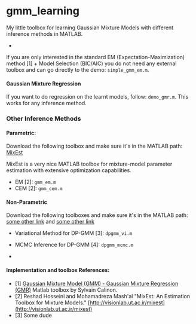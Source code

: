 # gmm_learning

My little toolbox for learning Gaussian Mixture Models with different inference methods in MATLAB.

-

If you are only interested in the standard EM (Expectation-Maximization) method [1] + Model Selection (BIC/AIC) you do not need any external toolbox and can go directly to the demo: ```simple_gmm_em.m```.

#### Gaussian Mixture Regression
If you want to do regression on the learnt models, follow: ```demo_gmr.m```. This works for any inference method.


### Other Inference Methods
#### Parametric:
Download the following toolbox and make sure it's in the MATLAB path: [MixEst](https://github.com/utvisionlab/mixest)

MixEst is a very nice MATLAB toolbox for mixture-model parameter estimation with extensive optimization capabilities.

- EM [2]:  ```gmm_em.m```
- CEM [2]: ```gmm_cem.m```

#### Non-Parametric
Download the following toolboxes and make sure it's in the MATLAB path: [some other link]() and [some other link]()

- Variational Method for DP-GMM [3]: ```dpgmm_vi.m```
- MCMC Inference for DP-GMM [4]:     ```dpgmm_mcmc.m```

-
#### Implementation and toolbox References:
- [1] [Gaussian Mixture Model (GMM) - Gaussian Mixture Regression (GMR)](https://www.mathworks.com/matlabcentral/fileexchange/19630-gaussian-mixture-model--gmm--gaussian-mixture-regression--gmr-) Matlab toolbox by Sylvain Calinon. 
- [2] Reshad Hosseini and Mohamadreza Mash'al "MixEst: An Estimation Toolbox for Mixture Models." [http://visionlab.ut.ac.ir/mixest](http://visionlab.ut.ac.ir/mixest)
- [3] Some dude
